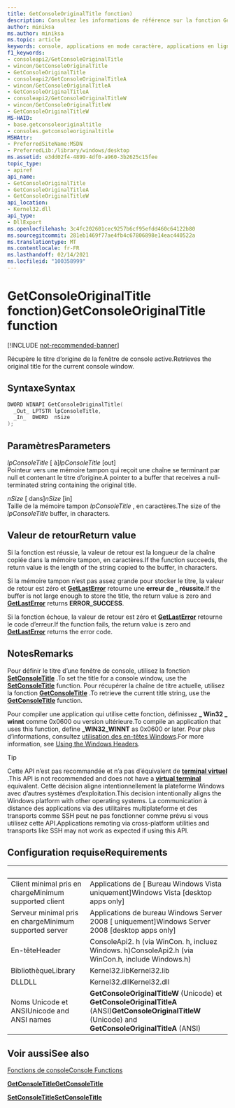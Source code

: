 ```yaml
---
title: GetConsoleOriginalTitle fonction)
description: Consultez les informations de référence sur la fonction GetConsoleOriginalTitle, qui récupère le titre d’origine de la fenêtre de console active.
author: miniksa
ms.author: miniksa
ms.topic: article
keywords: console, applications en mode caractère, applications en ligne de commande, applications de terminal, API console
f1_keywords:
- consoleapi2/GetConsoleOriginalTitle
- wincon/GetConsoleOriginalTitle
- GetConsoleOriginalTitle
- consoleapi2/GetConsoleOriginalTitleA
- wincon/GetConsoleOriginalTitleA
- GetConsoleOriginalTitleA
- consoleapi2/GetConsoleOriginalTitleW
- wincon/GetConsoleOriginalTitleW
- GetConsoleOriginalTitleW
MS-HAID:
- base.getconsoleoriginaltitle
- consoles.getconsoleoriginaltitle
MSHAttr:
- PreferredSiteName:MSDN
- PreferredLib:/library/windows/desktop
ms.assetid: e3dd02f4-4899-4df0-a960-3b2625c15fee
topic_type:
- apiref
api_name:
- GetConsoleOriginalTitle
- GetConsoleOriginalTitleA
- GetConsoleOriginalTitleW
api_location:
- Kernel32.dll
api_type:
- DllExport
ms.openlocfilehash: 3c4fc202601cec9257b6cf95efdd460c64122b80
ms.sourcegitcommit: 281eb1469f77ae4fb4c67806898e14eac440522a
ms.translationtype: MT
ms.contentlocale: fr-FR
ms.lasthandoff: 02/14/2021
ms.locfileid: "100358999"
---
```

# <a name="getconsoleoriginaltitle-function"></a><span data-ttu-id="0f613-104">GetConsoleOriginalTitle fonction)</span><span class="sxs-lookup"><span data-stu-id="0f613-104">GetConsoleOriginalTitle function</span></span>

[!INCLUDE [not-recommended-banner](./includes/not-recommended-banner.md)]

<span data-ttu-id="0f613-105">Récupère le titre d’origine de la fenêtre de console active.</span><span class="sxs-lookup"><span data-stu-id="0f613-105">Retrieves the original title for the current console window.</span></span>

## <a name="syntax"></a><span data-ttu-id="0f613-106">Syntaxe</span><span class="sxs-lookup"><span data-stu-id="0f613-106">Syntax</span></span>

```C
DWORD WINAPI GetConsoleOriginalTitle(
  _Out_ LPTSTR lpConsoleTitle,
  _In_  DWORD  nSize
);
```

## <a name="parameters"></a><span data-ttu-id="0f613-107">Paramètres</span><span class="sxs-lookup"><span data-stu-id="0f613-107">Parameters</span></span>

<span data-ttu-id="0f613-108">*lpConsoleTitle* \[ à\]</span><span class="sxs-lookup"><span data-stu-id="0f613-108">*lpConsoleTitle* \[out\]</span></span>  
<span data-ttu-id="0f613-109">Pointeur vers une mémoire tampon qui reçoit une chaîne se terminant par null et contenant le titre d’origine.</span><span class="sxs-lookup"><span data-stu-id="0f613-109">A pointer to a buffer that receives a null-terminated string containing the original title.</span></span>

<span data-ttu-id="0f613-110">*nSize* \[ dans\]</span><span class="sxs-lookup"><span data-stu-id="0f613-110">*nSize* \[in\]</span></span>  
<span data-ttu-id="0f613-111">Taille de la mémoire tampon *lpConsoleTitle* , en caractères.</span><span class="sxs-lookup"><span data-stu-id="0f613-111">The size of the *lpConsoleTitle* buffer, in characters.</span></span>

## <a name="return-value"></a><span data-ttu-id="0f613-112">Valeur de retour</span><span class="sxs-lookup"><span data-stu-id="0f613-112">Return value</span></span>

<span data-ttu-id="0f613-113">Si la fonction est réussie, la valeur de retour est la longueur de la chaîne copiée dans la mémoire tampon, en caractères.</span><span class="sxs-lookup"><span data-stu-id="0f613-113">If the function succeeds, the return value is the length of the string copied to the buffer, in characters.</span></span>

<span data-ttu-id="0f613-114">Si la mémoire tampon n’est pas assez grande pour stocker le titre, la valeur de retour est zéro et [**GetLastError**](/windows/win32/api/errhandlingapi/nf-errhandlingapi-getlasterror) retourne une **erreur de \_ réussite**.</span><span class="sxs-lookup"><span data-stu-id="0f613-114">If the buffer is not large enough to store the title, the return value is zero and [**GetLastError**](/windows/win32/api/errhandlingapi/nf-errhandlingapi-getlasterror) returns **ERROR\_SUCCESS**.</span></span>

<span data-ttu-id="0f613-115">Si la fonction échoue, la valeur de retour est zéro et [**GetLastError**](/windows/win32/api/errhandlingapi/nf-errhandlingapi-getlasterror) retourne le code d’erreur.</span><span class="sxs-lookup"><span data-stu-id="0f613-115">If the function fails, the return value is zero and [**GetLastError**](/windows/win32/api/errhandlingapi/nf-errhandlingapi-getlasterror) returns the error code.</span></span>

## <a name="remarks"></a><span data-ttu-id="0f613-116">Notes</span><span class="sxs-lookup"><span data-stu-id="0f613-116">Remarks</span></span>

<span data-ttu-id="0f613-117">Pour définir le titre d’une fenêtre de console, utilisez la fonction [**SetConsoleTitle**](setconsoletitle.md) .</span><span class="sxs-lookup"><span data-stu-id="0f613-117">To set the title for a console window, use the [**SetConsoleTitle**](setconsoletitle.md) function.</span></span> <span data-ttu-id="0f613-118">Pour récupérer la chaîne de titre actuelle, utilisez la fonction [**GetConsoleTitle**](getconsoletitle.md) .</span><span class="sxs-lookup"><span data-stu-id="0f613-118">To retrieve the current title string, use the [**GetConsoleTitle**](getconsoletitle.md) function.</span></span>

<span data-ttu-id="0f613-119">Pour compiler une application qui utilise cette fonction, définissez **\_ Win32 \_ winnt** comme 0x0600 ou version ultérieure.</span><span class="sxs-lookup"><span data-stu-id="0f613-119">To compile an application that uses this function, define **\_WIN32\_WINNT** as 0x0600 or later.</span></span> <span data-ttu-id="0f613-120">Pour plus d’informations, consultez [utilisation des en-têtes Windows](/windows/win32/winprog/using-the-windows-headers).</span><span class="sxs-lookup"><span data-stu-id="0f613-120">For more information, see [Using the Windows Headers](/windows/win32/winprog/using-the-windows-headers).</span></span>

> [!TIP]
> <span data-ttu-id="0f613-121">Cette API n’est pas recommandée et n’a pas d’équivalent de **[terminal virtuel](console-virtual-terminal-sequences.md)** .</span><span class="sxs-lookup"><span data-stu-id="0f613-121">This API is not recommended and does not have a **[virtual terminal](console-virtual-terminal-sequences.md)** equivalent.</span></span> <span data-ttu-id="0f613-122">Cette décision aligne intentionnellement la plateforme Windows avec d’autres systèmes d’exploitation.</span><span class="sxs-lookup"><span data-stu-id="0f613-122">This decision intentionally aligns the Windows platform with other operating systems.</span></span> <span data-ttu-id="0f613-123">La communication à distance des applications via des utilitaires multiplateforme et des transports comme SSH peut ne pas fonctionner comme prévu si vous utilisez cette API.</span><span class="sxs-lookup"><span data-stu-id="0f613-123">Applications remoting via cross-platform utilities and transports like SSH may not work as expected if using this API.</span></span>

## <a name="requirements"></a><span data-ttu-id="0f613-124">Configuration requise</span><span class="sxs-lookup"><span data-stu-id="0f613-124">Requirements</span></span>

| &nbsp; | &nbsp; |
|-|-|
| <span data-ttu-id="0f613-125">Client minimal pris en charge</span><span class="sxs-lookup"><span data-stu-id="0f613-125">Minimum supported client</span></span> | <span data-ttu-id="0f613-126">Applications de \[ Bureau Windows Vista uniquement\]</span><span class="sxs-lookup"><span data-stu-id="0f613-126">Windows Vista \[desktop apps only\]</span></span> |
| <span data-ttu-id="0f613-127">Serveur minimal pris en charge</span><span class="sxs-lookup"><span data-stu-id="0f613-127">Minimum supported server</span></span> | <span data-ttu-id="0f613-128">Applications de bureau Windows Server 2008 \[ uniquement\]</span><span class="sxs-lookup"><span data-stu-id="0f613-128">Windows Server 2008 \[desktop apps only\]</span></span> |
| <span data-ttu-id="0f613-129">En-tête</span><span class="sxs-lookup"><span data-stu-id="0f613-129">Header</span></span> | <span data-ttu-id="0f613-130">ConsoleApi2. h (via WinCon. h, incluez Windows. h)</span><span class="sxs-lookup"><span data-stu-id="0f613-130">ConsoleApi2.h (via WinCon.h, include Windows.h)</span></span> |
| <span data-ttu-id="0f613-131">Bibliothèque</span><span class="sxs-lookup"><span data-stu-id="0f613-131">Library</span></span> | <span data-ttu-id="0f613-132">Kernel32.lib</span><span class="sxs-lookup"><span data-stu-id="0f613-132">Kernel32.lib</span></span> |
| <span data-ttu-id="0f613-133">DLL</span><span class="sxs-lookup"><span data-stu-id="0f613-133">DLL</span></span> | <span data-ttu-id="0f613-134">Kernel32.dll</span><span class="sxs-lookup"><span data-stu-id="0f613-134">Kernel32.dll</span></span> |
| <span data-ttu-id="0f613-135">Noms Unicode et ANSI</span><span class="sxs-lookup"><span data-stu-id="0f613-135">Unicode and ANSI names</span></span> | <span data-ttu-id="0f613-136">**GetConsoleOriginalTitleW** (Unicode) et **GetConsoleOriginalTitleA** (ANSI)</span><span class="sxs-lookup"><span data-stu-id="0f613-136">**GetConsoleOriginalTitleW** (Unicode) and **GetConsoleOriginalTitleA** (ANSI)</span></span> |

## <a name="see-also"></a><span data-ttu-id="0f613-137">Voir aussi</span><span class="sxs-lookup"><span data-stu-id="0f613-137">See also</span></span>

[<span data-ttu-id="0f613-138">Fonctions de console</span><span class="sxs-lookup"><span data-stu-id="0f613-138">Console Functions</span></span>](console-functions.md)

[<span data-ttu-id="0f613-139">**GetConsoleTitle**</span><span class="sxs-lookup"><span data-stu-id="0f613-139">**GetConsoleTitle**</span></span>](getconsoletitle.md)

[<span data-ttu-id="0f613-140">**SetConsoleTitle**</span><span class="sxs-lookup"><span data-stu-id="0f613-140">**SetConsoleTitle**</span></span>](setconsoletitle.md)